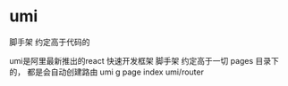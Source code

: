# umi

脚手架 约定高于代码的

umi是阿里最新推出的react 快速开发框架
脚手架 约定高于一切
pages 目录下的， 都是会自动创建路由
umi g page index
umi/router